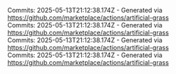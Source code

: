 Commits: 2025-05-13T21:12:38.174Z - Generated via https://github.com/marketplace/actions/artificial-grass
<br>
Commits: 2025-05-13T21:12:38.174Z - Generated via https://github.com/marketplace/actions/artificial-grass
<br>
Commits: 2025-05-13T21:12:38.174Z - Generated via https://github.com/marketplace/actions/artificial-grass
<br>
Commits: 2025-05-13T21:12:38.174Z - Generated via https://github.com/marketplace/actions/artificial-grass
<br>
